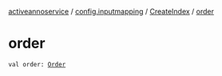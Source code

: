 [activeannoservice](../../index.md) / [config.inputmapping](../index.md) / [CreateIndex](index.md) / [order](./order.md)

# order

`val order: `[`Order`](../../config.sort/-order/index.md)